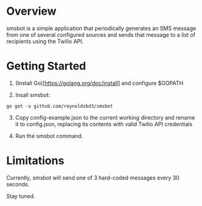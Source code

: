 # Overview

smsbot is a simple application that periodically generates an SMS message from
one of several configured sources and sends that message to a list of recipients
using the Twilio API.

# Getting Started

1. (Install Go)[https://golang.org/doc/install] and configure $GOPATH

2. Insall smsbot:

  ```
  go get -u github.com/reynoldsbd3/smsbot
  ```

3. Copy config-example.json to the current working directory and rename it to
  config.json, replacing its contents with valid Twilio API credentials

4. Run the smsbot command.

# Limitations

Currently, smsbot will send one of 3 hard-coded messages every 30 seconds.

Stay tuned.
